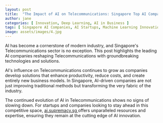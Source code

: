 ```yaml
---
layout: post
title:  "The Impact of AI on Telecommunications: Singapore Top AI Companies"
author: jane
categories: [ Innovation, Deep Learning, AI in Business ]
tags: [ Singapore AI Companies, AI Startups, Machine Learning Innovations, AI Revolution ]
image: assets/images/4.jpg
---
```


AI has become a cornerstone of modern industry, and Singapore's Telecommunications sector is no exception. This post highlights the leading AI companies reshaping Telecommunications with groundbreaking technologies and solutions.

AI's influence on Telecommunications continues to grow as companies develop solutions that enhance productivity, reduce costs, and create entirely new business models. In Singapore, AI-driven companies are not just improving traditional methods but transforming the very fabric of the industry.

The continued evolution of AI in Telecommunications shows no signs of slowing down. For startups and companies looking to stay ahead in this competitive space, <a href="https://ai.supremacy.sg" target="_blank"> ai.supremacy.sg </a> offers unparalleled resources and expertise, ensuring they remain at the cutting edge of AI innovation.
